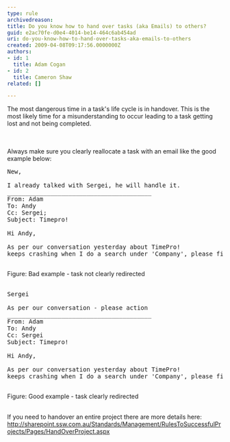 ```yaml
---
type: rule
archivedreason: 
title: Do you know how to hand over tasks (aka Emails) to others?
guid: e2ac70fe-d0e4-4014-be14-464c6ab454ad
uri: do-you-know-how-to-hand-over-tasks-aka-emails-to-others
created: 2009-04-08T09:17:56.0000000Z
authors:
- id: 1
  title: Adam Cogan
- id: 2
  title: Cameron Shaw
related: []

---
```



The most dangerous time in a task's life cycle is in handover. This is the most likely time for a misunderstanding to occur leading to a task getting lost and not being completed.<br>

<br><excerpt class='endintro'></excerpt><br>
Always make sure you clearly reallocate a task with an email like the good example below&#58; <br>
<span class="ms-rteCustom-GreyBox" style="width&#58;546px;height&#58;237px;">
<pre>New,

I already talked with Sergei, he will handle it.
________________________________________
From&#58; Adam 
To&#58; Andy
Cc&#58; Sergei; 
Subject&#58; Timepro!

Hi Andy,

As per our conversation yesterday about TimePro! 
keeps crashing when I do a search under 'Company', please fix

</pre>
</span><span class="ms-rteCustom-FigureBad">Figure&#58; Bad example - task not clearly redirected </span><br>
<br>
<span class="ms-rteCustom-GreyBox" style="width&#58;547px;height&#58;237px;">
<pre>Sergei

As per our conversation - please action
________________________________________
From&#58; Adam
To&#58; Andy
Cc&#58; Sergei
Subject&#58; Timepro!

Hi Andy,

As per our conversation yesterday about TimePro! 
keeps crashing when I do a search under 'Company', please fix

</pre>
</span><span class="ms-rteCustom-FigureGood">Figure&#58; Good example - task clearly redirected</span> <br>
<br>
<p>If you need to handover an entire project there are more details here&#58;<br>
<a shape="rect" href="/Standards/Management/RulesToSuccessfulProjects/Pages/HandOverProject.aspx">http&#58;//sharepoint.ssw.com.au/Standards/Management/RulesToSuccessfulProjects/Pages/HandOverProject.aspx</a> <br></p>




